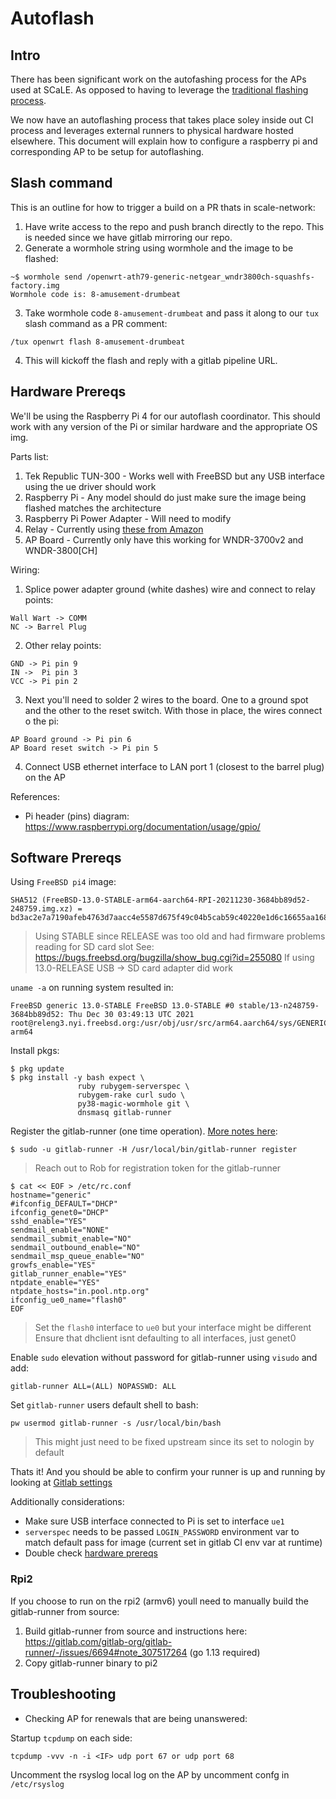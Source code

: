 # Autoflash

## Intro

There has been significant work on the autofashing process for the APs used at SCaLE. As opposed to having to leverage
the [traditional flashing process](./AR71XX.md#flashing).

We now have an autoflashing process that takes place soley inside out CI process and leverages external runners to
physical hardware hosted elsewhere. This document will explain how to configure a raspberry pi and corresponding AP to be
setup for autoflashing.

## Slash command

This is an outline for how to trigger a build on a PR thats in scale-network:

1. Have write access to the repo and push branch directly to the repo. This is needed since we have gitlab mirroring our
   repo.
2. Generate a wormhole string using wormhole and the image to be flashed:

```
~$ wormhole send /openwrt-ath79-generic-netgear_wndr3800ch-squashfs-factory.img
Wormhole code is: 8-amusement-drumbeat
```

3. Take wormhole code `8-amusement-drumbeat` and pass it along to our `tux` slash command as a PR comment:

```
/tux openwrt flash 8-amusement-drumbeat
```

4. This will kickoff the flash and reply with a gitlab pipeline URL.

## Hardware Prereqs

We'll be using the Raspberry Pi 4 for our autoflash coordinator. This should work with any version of the Pi
or similar hardware and the appropriate OS img.

Parts list:

1. Tek Republic TUN-300 - Works well with FreeBSD but any USB interface using the ue driver should work
2. Raspberry Pi - Any model should do just make sure the image being flashed matches the architecture
3. Raspberry Pi Power Adapter - Will need to modify
4. Relay - Currently using [these from Amazon](https://www.amazon.com/gp/product/B07PNB86R7)
5. AP Board - Currently only have this working for WNDR-3700v2 and WNDR-3800[CH]

Wiring:

1. Splice power adapter ground (white dashes) wire and connect to relay points:

```
Wall Wart -> COMM
NC -> Barrel Plug
```

2. Other relay points:

```
GND -> Pi pin 9
IN ->  Pi pin 3
VCC -> Pi pin 2
```

3. Next you'll need to solder 2 wires to the board. One to a ground spot and the other to the reset switch.
  With those in place, the wires connect o the pi:

```
AP Board ground -> Pi pin 6
AP Board reset switch -> Pi pin 5
```

4. Connect USB ethernet interface to LAN port 1 (closest to the barrel plug) on the AP

References:
- Pi header (pins) diagram: https://www.raspberrypi.org/documentation/usage/gpio/

## Software Prereqs

Using `FreeBSD pi4` image:

```
SHA512 (FreeBSD-13.0-STABLE-arm64-aarch64-RPI-20211230-3684bb89d52-248759.img.xz) = bd3ac2e7a7190afeb4763d7aacc4e5587d675f49c04b5cab59c40220e1d6c16655aa168f26a0531591d946d98343df5eb3b134b71bd5521e93a1bd3d3ac38fa1
```
> Using STABLE since RELEASE was too old and had firmware problems reading for SD card slot
> See: https://bugs.freebsd.org/bugzilla/show_bug.cgi?id=255080
> If using 13.0-RELEASE USB -> SD card adapter did work

`uname -a` on running system resulted in:

```
FreeBSD generic 13.0-STABLE FreeBSD 13.0-STABLE #0 stable/13-n248759-3684bb89d52: Thu Dec 30 03:49:13 UTC 2021     root@releng3.nyi.freebsd.org:/usr/obj/usr/src/arm64.aarch64/sys/GENERIC  arm64
```

Install pkgs:

```
$ pkg update
$ pkg install -y bash expect \
               ruby rubygem-serverspec \
               rubygem-rake curl sudo \
               py38-magic-wormhole git \
               dnsmasq gitlab-runner
```

Register the gitlab-runner (one time operation). [More notes here](https://docs.gitlab.com/runner/register/index.html#freebsd):

```
$ sudo -u gitlab-runner -H /usr/local/bin/gitlab-runner register
```
> Reach out to Rob for registration token for the gitlab-runner

```
$ cat << EOF > /etc/rc.conf
hostname="generic"
#ifconfig_DEFAULT="DHCP"
ifconfig_genet0="DHCP"
sshd_enable="YES"
sendmail_enable="NONE"
sendmail_submit_enable="NO"
sendmail_outbound_enable="NO"
sendmail_msp_queue_enable="NO"
growfs_enable="YES"
gitlab_runner_enable="YES"
ntpdate_enable="YES"
ntpdate_hosts="in.pool.ntp.org"
ifconfig_ue0_name="flash0"
EOF
```
> Set the `flash0` interface to `ue0` but your interface might be different
> Ensure that dhclient isnt defaulting to all interfaces, just genet0

Enable `sudo` elevation without password for gitlab-runner using `visudo` and add:

```
gitlab-runner ALL=(ALL) NOPASSWD: ALL
```

Set `gitlab-runner` users default shell to bash:

```
pw usermod gitlab-runner -s /usr/local/bin/bash
```
> This might just need to be fixed upstream since its set to nologin by default

Thats it! And you should be able to confirm your runner is up and running by looking at
[Gitlab settings](https://gitlab.com/socallinuxexpo/scale-network/-/settings/ci_cd#js-runners-settings)

Additionally considerations:
- Make sure USB interface connected to Pi is set to interface `ue1`
- `serverspec` needs to be passed `LOGIN_PASSWORD` environment var to match default pass for image (current set in gitlab
  CI env var at runtime)
- Double check [hardware prereqs](#hardware-preqs)

### Rpi2

If you choose to run on the rpi2 (armv6) youll need to manually build the gitlab-runner from source:

1. Build gitlab-runner from source and instructions here: https://gitlab.com/gitlab-org/gitlab-runner/-/issues/6694#note_307517264 (go 1.13 required)
2. Copy gitlab-runner binary to pi2

## Troubleshooting

- Checking AP for renewals that are being unanswered:

Startup `tcpdump` on each side:

```
tcpdump -vvv -n -i <IF> udp port 67 or udp port 68
```

Uncomment the rsyslog local log on the AP by uncomment confg in `/etc/rsyslog`
